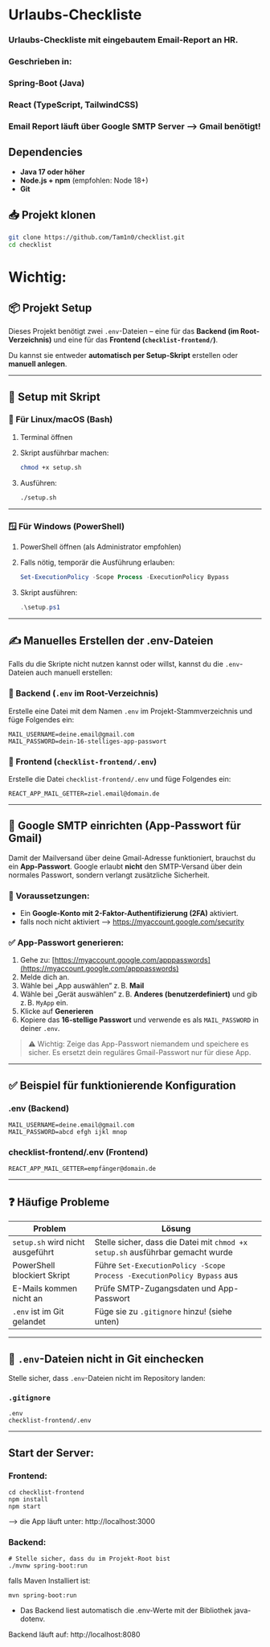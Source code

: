 # Urlaubs-Checkliste
### Urlaubs-Checkliste mit eingebautem Email-Report an HR.


### Geschrieben in:

### Spring-Boot (Java)

### React (TypeScript, TailwindCSS)


### Email Report läuft über Google SMTP Server --> Gmail benötigt!


## Dependencies
- **Java 17 oder höher**
- **Node.js + npm** (empfohlen: Node 18+)
- **Git**

## 📥 Projekt klonen

```bash
git clone https://github.com/Tam1n0/checklist.git
cd checklist
```




# Wichtig:

## 📦 Projekt Setup

Dieses Projekt benötigt zwei `.env`-Dateien – eine für das **Backend (im Root-Verzeichnis)** und eine für das **Frontend (`checklist-frontend/`)**.

Du kannst sie entweder **automatisch per Setup-Skript** erstellen oder **manuell anlegen**.

---

## 🚀 Setup mit Skript

### 🐧 Für Linux/macOS (Bash)

1. Terminal öffnen
2. Skript ausführbar machen:

   ```bash
   chmod +x setup.sh
   ```
3. Ausführen:

   ```bash
   ./setup.sh
   ```

---

### 🪟 Für Windows (PowerShell)

1. PowerShell öffnen (als Administrator empfohlen)
2. Falls nötig, temporär die Ausführung erlauben:

   ```powershell
   Set-ExecutionPolicy -Scope Process -ExecutionPolicy Bypass
   ```
3. Skript ausführen:

   ```powershell
   .\setup.ps1
   ```

---

## ✍️ Manuelles Erstellen der .env-Dateien

Falls du die Skripte nicht nutzen kannst oder willst, kannst du die `.env`-Dateien auch manuell erstellen:

### 📁 Backend (`.env` im **Root-Verzeichnis**)

Erstelle eine Datei mit dem Namen `.env` im Projekt-Stammverzeichnis und füge Folgendes ein:

```env
MAIL_USERNAME=deine.email@gmail.com
MAIL_PASSWORD=dein-16-stelliges-app-passwort
```

### 📁 Frontend (`checklist-frontend/.env`)

Erstelle die Datei `checklist-frontend/.env` und füge Folgendes ein:

```env
REACT_APP_MAIL_GETTER=ziel.email@domain.de
```

---

## 📧 Google SMTP einrichten (App-Passwort für Gmail)

Damit der Mailversand über deine Gmail-Adresse funktioniert, brauchst du ein **App-Passwort**. Google erlaubt **nicht** den SMTP-Versand über dein normales Passwort, sondern verlangt zusätzliche Sicherheit.

### 🔐 Voraussetzungen:

* Ein **Google-Konto mit 2-Faktor-Authentifizierung (2FA)** aktiviert.
* falls noch nicht aktiviert --> https://myaccount.google.com/security

### ✅ App-Passwort generieren:

1. Gehe zu: [https://myaccount.google.com/apppasswords](https://myaccount.google.com/apppasswords)
2. Melde dich an.
3. Wähle bei „App auswählen“ z. B. **Mail**
4. Wähle bei „Gerät auswählen“ z. B. **Anderes (benutzerdefiniert)** und gib z. B. `MyApp` ein.
5. Klicke auf **Generieren**
6. Kopiere das **16-stellige Passwort** und verwende es als `MAIL_PASSWORD` in deiner `.env`.

> ⚠️ Wichtig: Zeige das App-Passwort niemandem und speichere es sicher. Es ersetzt dein reguläres Gmail-Passwort nur für diese App.

---

## ✅ Beispiel für funktionierende Konfiguration

### .env (Backend)

```
MAIL_USERNAME=deine.email@gmail.com
MAIL_PASSWORD=abcd efgh ijkl mnop
```

### checklist-frontend/.env (Frontend)

```
REACT_APP_MAIL_GETTER=empfänger@domain.de
```

---

## ❓ Häufige Probleme

| Problem                          | Lösung                                                                         |
| -------------------------------- | ------------------------------------------------------------------------------ |
| `setup.sh` wird nicht ausgeführt | Stelle sicher, dass die Datei mit `chmod +x setup.sh` ausführbar gemacht wurde |
| PowerShell blockiert Skript      | Führe `Set-ExecutionPolicy -Scope Process -ExecutionPolicy Bypass` aus         |
| E-Mails kommen nicht an          | Prüfe SMTP-Zugangsdaten und App-Passwort                                       |
| `.env` ist im Git gelandet       | Füge sie zu `.gitignore` hinzu! (siehe unten)                                  |

---

## 🛑 `.env`-Dateien nicht in Git einchecken

Stelle sicher, dass `.env`-Dateien nicht im Repository landen:

### `.gitignore`

```
.env
checklist-frontend/.env
```

---


## Start der Server:

### Frontend:
```
cd checklist-frontend
npm install
npm start
```
--> die App läuft unter: http://localhost:3000
### Backend:


```
# Stelle sicher, dass du im Projekt-Root bist
./mvnw spring-boot:run
```

falls Maven Installiert ist:

```
mvn spring-boot:run
```
- Das Backend liest automatisch die .env-Werte mit der Bibliothek java-dotenv.

Backend läuft auf: http://localhost:8080